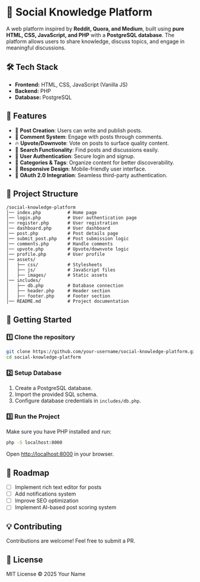 # 🚀 Social Knowledge Platform

A web platform inspired by **Reddit, Quora, and Medium**, built using **pure HTML, CSS, JavaScript, and PHP** with a **PostgreSQL database**. The platform allows users to share knowledge, discuss topics, and engage in meaningful discussions.

## 🛠 Tech Stack

- **Frontend:** HTML, CSS, JavaScript (Vanilla JS)
- **Backend:** PHP
- **Database:** PostgreSQL

## 🌟 Features

- 📝 **Post Creation**: Users can write and publish posts.
- 💬 **Comment System**: Engage with posts through comments.
- 🔥 **Upvote/Downvote**: Vote on posts to surface quality content.
- 🔎 **Search Functionality**: Find posts and discussions easily.
- 👤 **User Authentication**: Secure login and signup.
- 📜 **Categories & Tags**: Organize content for better discoverability.
- 🎨 **Responsive Design**: Mobile-friendly user interface.
- 🔐 **OAuth 2.0 Integration**: Seamless third-party authentication.

## 📂 Project Structure

```
/social-knowledge-platform
│── index.php          # Home page
│── login.php          # User authentication page
│── register.php       # User registration
│── dashboard.php      # User dashboard
│── post.php           # Post details page
│── submit_post.php    # Post submission logic
│── comments.php       # Handle comments
│── upvote.php         # Upvote/downvote logic
│── profile.php        # User profile
│── assets/
│   ├── css/           # Stylesheets
│   ├── js/            # JavaScript files
│   ├── images/        # Static assets
│── includes/
│   ├── db.php         # Database connection
│   ├── header.php     # Header section
│   ├── footer.php     # Footer section
│── README.md          # Project documentation
```

## 🚀 Getting Started

### 1️⃣ Clone the repository
```sh
git clone https://github.com/your-username/social-knowledge-platform.git
cd social-knowledge-platform
```

### 2️⃣ Setup Database
1. Create a PostgreSQL database.
2. Import the provided SQL schema.
3. Configure database credentials in `includes/db.php`.

### 3️⃣ Run the Project
Make sure you have PHP installed and run:
```sh
php -S localhost:8000
```
Open [http://localhost:8000](http://localhost:8000) in your browser.

## 🎯 Roadmap
- [ ] Implement rich text editor for posts
- [ ] Add notifications system
- [ ] Improve SEO optimization
- [ ] Implement AI-based post scoring system

## 💡 Contributing
Contributions are welcome! Feel free to submit a PR.

## 📜 License
MIT License © 2025 Your Name

